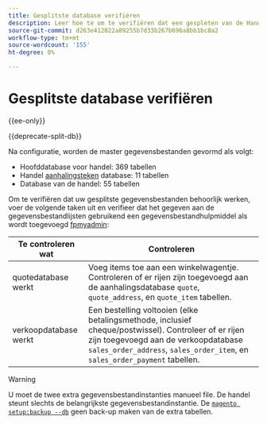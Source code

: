 ```yaml
---
title: Gesplitste database verifiëren
description: Leer hoe te om te verifiëren dat een gespleten van de Handel gegevensbestandconfiguratie behoorlijk werkt.
source-git-commit: d263e412022a89255b7d33b267b696a8bb1bc8a2
workflow-type: tm+mt
source-wordcount: '155'
ht-degree: 0%

---
```



# Gesplitste database verifiëren

{{ee-only}}

{{deprecate-split-db}}

Na configuratie, worden de master gegevensbestanden gevormd als volgt:

- Hoofddatabase voor handel: 369 tabellen
- Handel [aanhalingsteken](https://glossary.magento.com/quote) database: 11 tabellen
- Database van de handel: 55 tabellen

Om te verifiëren dat uw gesplitste gegevensbestanden behoorlijk werken, voer de volgende taken uit en verifieer dat het gegeven aan de gegevensbestandlijsten gebruikend een gegevensbestandhulpmiddel als wordt toegevoegd [fpmyadmin](../../installation/prerequisites/optional-software.md#phpmyadmin):

| Te controleren wat | Controleren |
| -------------- | ------------- |
| quotedatabase werkt | Voeg items toe aan een winkelwagentje. Controleren of er rijen zijn toegevoegd aan de aanhalingsdatabase `quote`, `quote_address`, en `quote_item` tabellen. |
| verkoopdatabase werkt | Een bestelling voltooien (elke betalingsmethode, inclusief cheque/postwissel). Controleer of er rijen zijn toegevoegd aan de verkoopdatabase `sales_order_address`, `sales_order_item`, en `sales_order_payment` tabellen. |

>[!WARNING]
>
>U moet de twee extra gegevensbestandinstanties manueel file. De handel steunt slechts de belangrijkste gegevensbestandinstantie. De [`magento setup:backup --db`](../../installation/tutorials/backup.md) geen back-up maken van de extra tabellen.
